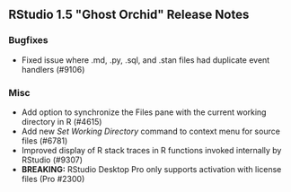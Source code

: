 
## RStudio 1.5 "Ghost Orchid" Release Notes

### Bugfixes

* Fixed issue where .md, .py, .sql, and .stan files had duplicate event handlers (#9106)

### Misc

* Add option to synchronize the Files pane with the current working directory in R (#4615)
* Add new *Set Working Directory* command to context menu for source files (#6781)
* Improved display of R stack traces in R functions invoked internally by RStudio (#9307)
* **BREAKING:** RStudio Desktop Pro only supports activation with license files (Pro #2300)

